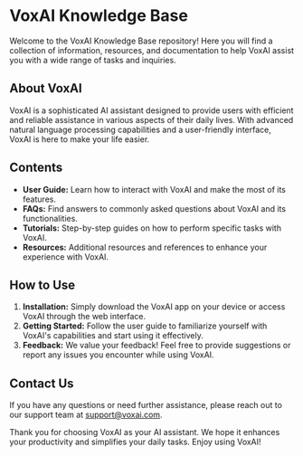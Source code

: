 # VoxAI Knowledge Base

Welcome to the VoxAI Knowledge Base repository! Here you will find a collection of information, resources, and documentation to help VoxAI assist you with a wide range of tasks and inquiries.

## About VoxAI
VoxAI is a sophisticated AI assistant designed to provide users with efficient and reliable assistance in various aspects of their daily lives. With advanced natural language processing capabilities and a user-friendly interface, VoxAI is here to make your life easier.

## Contents
- **User Guide:** Learn how to interact with VoxAI and make the most of its features.
- **FAQs:** Find answers to commonly asked questions about VoxAI and its functionalities.
- **Tutorials:** Step-by-step guides on how to perform specific tasks with VoxAI.
- **Resources:** Additional resources and references to enhance your experience with VoxAI.

## How to Use
1. **Installation:** Simply download the VoxAI app on your device or access VoxAI through the web interface.
2. **Getting Started:** Follow the user guide to familiarize yourself with VoxAI's capabilities and start using it effectively.
3. **Feedback:** We value your feedback! Feel free to provide suggestions or report any issues you encounter while using VoxAI.

## Contact Us
If you have any questions or need further assistance, please reach out to our support team at support@voxai.com.

Thank you for choosing VoxAI as your AI assistant. We hope it enhances your productivity and simplifies your daily tasks. Enjoy using VoxAI!
